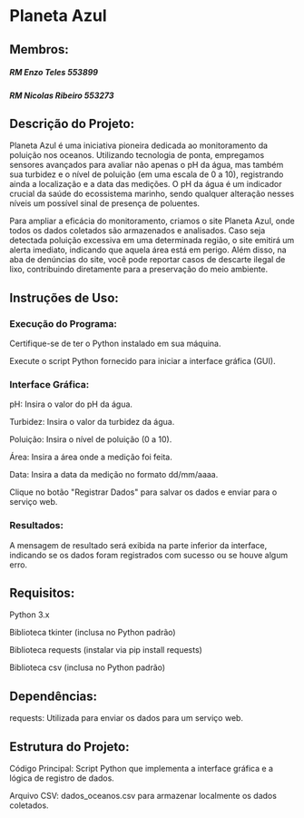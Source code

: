 # Planeta Azul
## Membros:
##### RM Enzo Teles 553899 
##### RM Nicolas Ribeiro 553273

## Descrição do Projeto:
Planeta Azul é uma iniciativa pioneira dedicada ao monitoramento da poluição nos oceanos. Utilizando tecnologia de ponta, empregamos sensores avançados para avaliar não apenas o pH da água, mas também sua turbidez e o nível de poluição (em uma escala de 0 a 10), registrando ainda a localização e a data das medições. O pH da água é um indicador crucial da saúde do ecossistema marinho, sendo qualquer alteração nesses níveis um possível sinal de presença de poluentes.

Para ampliar a eficácia do monitoramento, criamos o site Planeta Azul, onde todos os dados coletados são armazenados e analisados. Caso seja detectada poluição excessiva em uma determinada região, o site emitirá um alerta imediato, indicando que aquela área está em perigo. Além disso, na aba de denúncias do site, você pode reportar casos de descarte ilegal de lixo, contribuindo diretamente para a preservação do meio ambiente.

## Instruções de Uso:

### Execução do Programa:
Certifique-se de ter o Python instalado em sua máquina.

Execute o script Python fornecido para iniciar a interface gráfica (GUI).

### Interface Gráfica:
pH: Insira o valor do pH da água.

Turbidez: Insira o valor da turbidez da água.

Poluição: Insira o nível de poluição (0 a 10).

Área: Insira a área onde a medição foi feita.

Data: Insira a data da medição no formato dd/mm/aaaa.

Clique no botão "Registrar Dados" para salvar os dados e enviar para o serviço web.

### Resultados:
A mensagem de resultado será exibida na parte inferior da interface, indicando se os dados foram registrados com sucesso ou se houve algum erro.

## Requisitos:
Python 3.x

Biblioteca tkinter (inclusa no Python padrão)

Biblioteca requests (instalar via pip install requests)

Biblioteca csv (inclusa no Python padrão)

## Dependências:
requests: Utilizada para enviar os dados para um serviço web.

## Estrutura do Projeto:
Código Principal: Script Python que implementa a interface gráfica e a lógica de registro de dados.

Arquivo CSV: dados_oceanos.csv para armazenar localmente os dados coletados.





















